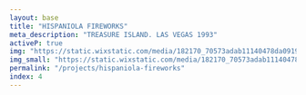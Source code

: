 ```yaml
---
layout: base
title: "HISPANIOLA FIREWORKS"
meta_description: "TREASURE ISLAND. LAS VEGAS 1993"
activeP: true
img: "https://static.wixstatic.com/media/182170_70573adab11140478da09192078fc948~mv2.png"
img_small: "https://static.wixstatic.com/media/182170_70573adab11140478da09192078fc948~mv2.png"
permalink: "/projects/hispaniola-fireworks"
index: 4
---
```

